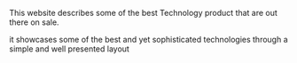 This website describes some of the best Technology product that
are out there on sale.

it showcases some of the best and yet sophisticated technologies through a simple and well presented layout
